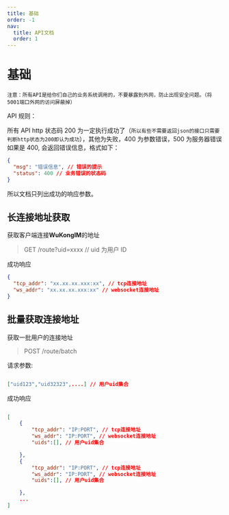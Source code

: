 ```yaml
---
title: 基础
order: -1
nav:
  title: API文档
  order: 1
---
```


# 基础

`注意：所有API是给你们自己的业务系统调用的，不要暴露到外网，防止出现安全问题。（将5001端口外网的访问屏蔽掉）`

API 规则：

所有 API http 状态码 200 为一定执行成功了（`所以有些不需要返回json的接口只需要判断http状态为200即认为成功`），其他为失败，400 为参数错误，500 为服务器错误
如果是 400, 会返回错误信息，格式如下：

```json
{
  "msg": "错误信息", // 错误的提示
  "status": 400 // 业务错误的状态码
}
```

所以文档只列出成功的响应参数。

## 长连接地址获取

获取客户端连接**WuKongIM**的地址

> GET /route?uid=xxxx // uid 为用户 ID

成功响应

```json
{
  "tcp_addr": "xx.xx.xx.xxx:xx", // tcp连接地址
  "ws_addr": "xx.xx.xx.xxx:xx" // websocket连接地址
}
```

## 批量获取连接地址

获取一批用户的连接地址

> POST /route/batch

请求参数:

```json

["uid123","uid32323",....] // 用户uid集合

```

成功响应

```json

[
    {
        "tcp_addr": "IP:PORT", // tcp连接地址
        "ws_addr": "IP:PORT", // websocket连接地址
        "uids":[], // 用户uid集合

    },
    {
        "tcp_addr": "IP:PORT", // tcp连接地址
        "ws_addr": "IP:PORT", // websocket连接地址
        "uids":[], // 用户uid集合

    },
    ...
]


```
